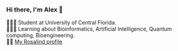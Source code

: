 ### Hi there, I'm Alex 👋

👩🏻‍🎓 Student at University of Central Florida.  
👩🏻‍💻 Learning about Bioinformatics, Artificial Intelligence, Quantum computing, Bioengineering.  
:woman_scientist: [My Rosalind profile](http://rosalind.info/users/benigmatic/)


